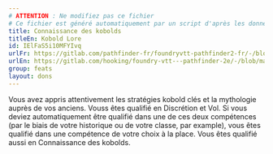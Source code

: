 ```yaml
---
# ATTENTION : Ne modifiez pas ce fichier
# Ce fichier est généré automatiquement par un script d'après les données du module Foundry VTT officiel et de sa traduction
title: Connaissance des kobolds
titleEn: Kobold Lore
id: IElFaS5i10MFYIvq
urlFr: https://gitlab.com/pathfinder-fr/foundryvtt-pathfinder2-fr/-/blob/master/data/feats/IElFaS5i10MFYIvq.htm
urlEn: https://gitlab.com/hooking/foundry-vtt---pathfinder-2e/-/blob/master/packs/data/feats.db/kobold-lore.json
group: feats
layout: dons
---
```

Vous avez appris attentivement les stratégies kobold clés et la mythologie auprès de vos anciens. Vouss êtes qualifié en Discrétion et Vol. Si vous deviez automatiquement être qualifié dans une de ces deux compétences (par le biais de votre historique ou de votre classe, par example), vous êtes qualifié dans une compétence de votre choix à la place. Vous êtes qualifié aussi en Connaissance des kobolds.


